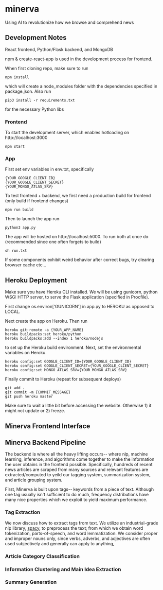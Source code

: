 # minerva
Using AI to revolutionize how we browse and comprehend news

## Development Notes
React frontend, Python/Flask backend, and MongoDB

npm & create-react-app is used in the development process for frontend.

When first cloning repo, make sure to run
```
npm install
```
which will create a node_modules folder with the dependencies specified in package.json. Also run
```
pip3 install -r requirements.txt
```
for the necessary Python libs

### Frontend
To start the development server, which enables hotloading on http://localhost:3000
```
npm start
```

### App
First set env variables in env.txt, specifically
```
{YOUR_GOOGLE_CLIENT_ID}
{YOUR_GOOGLE_CLIENT_SECRET}
{YOUR_MONGO_ATLAS_SRV}
```
To test frontend + backend, we first need a production build for frontend (only build if frontend changes)
```
npm run build
```
Then to launch the app run
```
python3 app.py
```
The app will be hosted on http://localhost:5000. To run both at once do (recommended since one often forgets to build)
```
sh run.txt
```
If some components exhibit weird behavior after correct bugs, try clearing browser cache etc...

## Heroku Deployment
Make sure you have Heroku CLI installed. We will be using gunicorn, python WSGI HTTP server,
to serve the Flask application (specified in Procfile).

First change os.environ['GUNICORN'] in app.py to HEROKU as opposed to LOCAL.

Next create the app on Heroku. Then run
```
heroku git:remote -a {YOUR_APP_NAME}
heroku buildpacks:set heroku/python
heroku buildpacks:add --index 1 heroku/nodejs
```
to set up the Heroku build environment. Next, set the environmental variables on Heroku.
```
heroku config:set GOOGLE_CLIENT_ID={YOUR_GOOGLE_CLIENT_ID}
heroku config:set GOOGLE_CLIENT_SECRET={YOUR_GOOGLE_CLIENT_SECRET}
heroku config:set MONGO_ATLAS_SRV={YOUR_MONGO_ATLAS_SRV}
```
Finally commit to Heroku (repeat for subsequent deploys)
```
git add .
git commit -m {COMMIT_MESSAGE}
git push heroku master
```
Make sure to wait a little bit before accessing the website. Otherwise 1) it might not update or 2) freeze.

## Minerva Frontend Interface

## Minerva Backend Pipeline
The backend is where all the heavy lifting occurs-- where nlp, machine learning, inference, and algorithms
come together to make the information the user obtains in the frontend possible. Specifically, hundreds of recent news
articles are scraped from many sources and relevant features are extracted/computed to yeild our tagging system,
summarization system, and article grouping system.

First, Minerva is built upon tags-- keywords from a piece of text. Although one tag usually isn't sufficient
to do much, frequency distributions have many nice properties which we exploit to yield maximum performance.

### Tag Extraction
We now discuss how to extract tags from text. We utilize an industrial-grade nlp library, [spacy](https://spacy.io/),
to preprocess the text; from which we obtain word tokenization, parts-of-speech, and word lemmatization. We
consider proper and improper nouns only, since verbs, adverbs, and adjectives are often used subjectively
and generally can apply to anything,


### Article Category Classification

### Information Clustering and Main Idea Extraction

### Summary Generation
